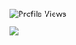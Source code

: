 ![Profile Views](https://komarev.com/ghpvc/?username=Hesalz&label=PROFILE+VIEWS)

![ ](https://i.pinimg.com/originals/8b/99/b7/8b99b769f2be6d3f2ce2a53507781d27.gif)
